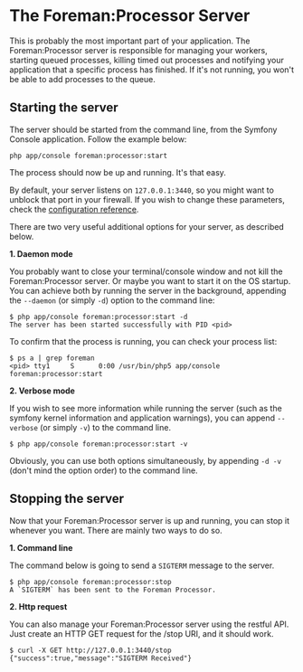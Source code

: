 The Foreman:Processor Server
============================

This is probably the most important part of your application. The Foreman:Processor server is
responsible for managing your workers, starting queued processes, killing timed out processes and 
notifying your application that a specific process has finished. If it's not running, you won't be
able to add processes to the queue.

Starting the server
-------------------

The server should be started from the command line, from the Symfony Console application. Follow the example below:

    php app/console foreman:processor:start
    
The process should now be up and running. It's that easy.

By default, your server listens on `127.0.0.1:3440`, so you might want to unblock that port in your firewall. If you
wish to change these parameters, check the [configuration reference](configuration.md).

There are two very useful additional options for your server, as described below.

**1. Daemon mode**

You probably want to close your terminal/console window and not kill the Foreman:Processor server.
Or maybe you want to start it on the OS startup. You can achieve both by running the server in the background,
appending the `--daemon` (or simply `-d`) option to the command line:

    $ php app/console foreman:processor:start -d
    The server has been started successfully with PID <pid>
    
To confirm that the process is running, you can check your process list:

    $ ps a | grep foreman
    <pid> tty1     S      0:00 /usr/bin/php5 app/console foreman:processor:start
    
**2. Verbose mode**

If you wish to see more information while running the server (such as the symfony kernel information and 
application warnings), you can append `--verbose` (or simply `-v`) to the command line.

    $ php app/console foreman:processor:start -v
    
Obviously, you can use both options simultaneously, by appending `-d -v` (don't mind the option order) to the command 
line.

Stopping the server
-------------------

Now that your Foreman:Processor server is up and running, you can stop it whenever you want. There are mainly two ways 
to do so.

**1. Command line**

The command below is going to send a `SIGTERM` message to the server.

    $ php app/console foreman:processor:stop
    A `SIGTERM` has been sent to the Foreman Processor.
 
**2. Http request**
 
You can also manage your Foreman:Processor server using the restful API. Just create an HTTP GET request for the /stop 
URI, and it should work.

    $ curl -X GET http://127.0.0.1:3440/stop
    {"success":true,"message":"SIGTERM Received"}